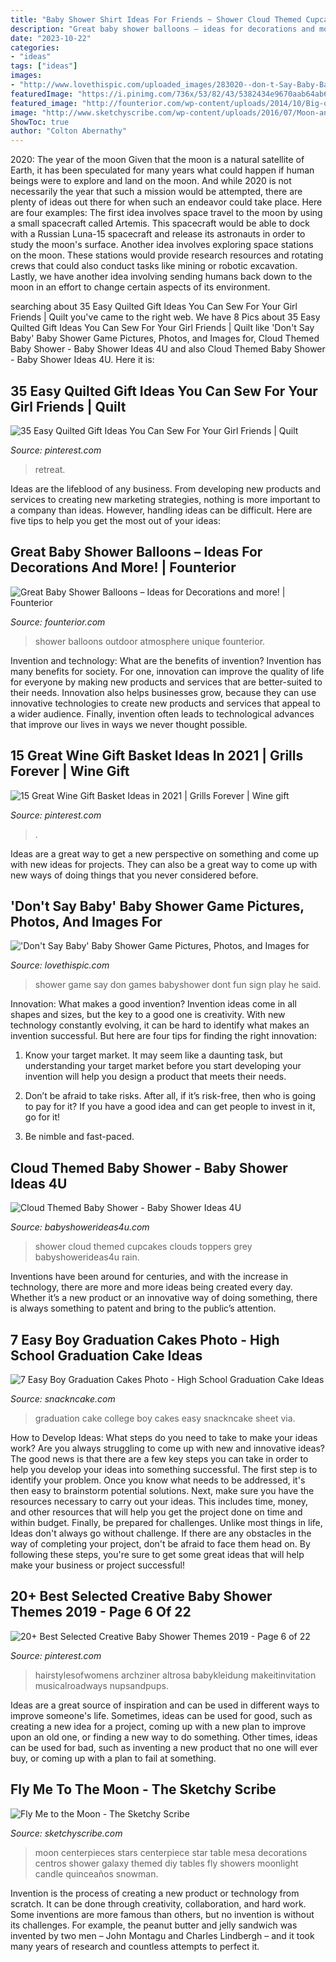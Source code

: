 ```yaml
---
title: "Baby Shower Shirt Ideas For Friends ~ Shower Cloud Themed Cupcakes Clouds Toppers Grey Babyshowerideas4u Rain"
description: "Great baby shower balloons – ideas for decorations and more!"
date: "2023-10-22"
categories:
- "ideas"
tags: ["ideas"]
images:
- "http://www.lovethispic.com/uploaded_images/283020--don-t-Say-Baby-Baby-Shower-Game.jpg"
featuredImage: "https://i.pinimg.com/736x/53/82/43/5382434e9670aab64ab6f47c72ce158a.jpg"
featured_image: "http://founterior.com/wp-content/uploads/2014/10/Big-outdoor-balloons-for-baby-shower-party-.jpg"
image: "http://www.sketchyscribe.com/wp-content/uploads/2016/07/Moon-and-Star-Centerpiece-2.jpg"
ShowToc: true
author: "Colton Abernathy"
---
```



2020: The year of the moon
Given that the moon is a natural satellite of Earth, it has been speculated for many years what could happen if human beings were to explore and land on the moon. And while 2020 is not necessarily the year that such a mission would be attempted, there are plenty of ideas out there for when such an endeavor could take place. Here are four examples: 
The first idea involves space travel to the moon by using a small spacecraft called Artemis. This spacecraft would be able to dock with a Russian Luna-15 spacecraft and release its astronauts in order to study the moon's surface. 
Another idea involves exploring space stations on the moon. These stations would provide research resources and rotating crews that could also conduct tasks like mining or robotic excavation. 
Lastly, we have another idea involving sending humans back down to the moon in an effort to change certain aspects of its environment.

	

		
searching about 35 Easy Quilted Gift Ideas You Can Sew For Your Girl Friends | Quilt you've came to the right web. We have 8 Pics about 35 Easy Quilted Gift Ideas You Can Sew For Your Girl Friends | Quilt like &#039;Don&#039;t Say Baby&#039; Baby Shower Game Pictures, Photos, and Images for, Cloud Themed Baby Shower - Baby Shower Ideas 4U and also Cloud Themed Baby Shower - Baby Shower Ideas 4U. Here it is:
		
    
## 35 Easy Quilted Gift Ideas You Can Sew For Your Girl Friends | Quilt

<img loading=lazy src="https://i.pinimg.com/736x/53/82/43/5382434e9670aab64ab6f47c72ce158a.jpg" onerror="this.onerror=null;this.src='https://tse2.mm.bing.net/th?id=OIP.BnSdeMwVnWsjW4taQcjUZAHaHa&amp;pid=15.1';" alt="35 Easy Quilted Gift Ideas You Can Sew For Your Girl Friends | Quilt">

_Source: pinterest.com_

>retreat. 

	

Ideas are the lifeblood of any business. From developing new products and services to creating new marketing strategies, nothing is more important to a company than ideas. However, handling ideas can be difficult. Here are five tips to help you get the most out of your ideas:

    
## Great Baby Shower Balloons – Ideas For Decorations And More! | Founterior

<img loading=lazy src="http://founterior.com/wp-content/uploads/2014/10/Big-outdoor-balloons-for-baby-shower-party-.jpg" onerror="this.onerror=null;this.src='https://tse4.mm.bing.net/th?id=OIP.UoZihe7BkdHz9WM5fL7vywAAAA&amp;pid=15.1';" alt="Great Baby Shower Balloons – Ideas for Decorations and more! | Founterior">

_Source: founterior.com_

>shower balloons outdoor atmosphere unique founterior. 

	

Invention and technology: What are the benefits of invention?
Invention has many benefits for society. For one, innovation can improve the quality of life for everyone by making new products and services that are better-suited to their needs. Innovation also helps businesses grow, because they can use innovative technologies to create new products and services that appeal to a wider audience. Finally, invention often leads to technological advances that improve our lives in ways we never thought possible.

    
## 15 Great Wine Gift Basket Ideas In 2021 | Grills Forever | Wine Gift

<img loading=lazy src="https://i.pinimg.com/736x/06/16/45/061645ec3616dc563269073dc9a06349.jpg" onerror="this.onerror=null;this.src='https://tse2.mm.bing.net/th?id=OIP.4DTxPChXZD3p5aza2K4yNAHaLH&amp;pid=15.1';" alt="15 Great Wine Gift Basket Ideas in 2021 | Grills Forever | Wine gift">

_Source: pinterest.com_

>. 

	

Ideas are a great way to get a new perspective on something and come up with new ideas for projects. They can also be a great way to come up with new ways of doing things that you never considered before.

    
## &#039;Don&#039;t Say Baby&#039; Baby Shower Game Pictures, Photos, And Images For

<img loading=lazy src="http://www.lovethispic.com/uploaded_images/283020--don-t-Say-Baby-Baby-Shower-Game.jpg" onerror="this.onerror=null;this.src='https://tse4.mm.bing.net/th?id=OIP.7eYIPpUnr9pLmY4tFsLegQHaLH&amp;pid=15.1';" alt="&#039;Don&#039;t Say Baby&#039; Baby Shower Game Pictures, Photos, and Images for">

_Source: lovethispic.com_

>shower game say don games babyshower dont fun sign play he said. 

	

Innovation: What makes a good invention?
Invention ideas come in all shapes and sizes, but the key to a good one is creativity. With new technology constantly evolving, it can be hard to identify what makes an invention successful. But here are four tips for finding the right innovation:
1. Know your target market. It may seem like a daunting task, but understanding your target market before you start developing your invention will help you design a product that meets their needs.

2. Don’t be afraid to take risks. After all, if it’s risk-free, then who is going to pay for it? If you have a good idea and can get people to invest in it, go for it!
3. Be nimble and fast-paced.

    
## Cloud Themed Baby Shower - Baby Shower Ideas 4U

<img loading=lazy src="https://babyshowerideas4u.com/wp-content/uploads/2014/08/cloud-themed-baby-shower-cupcakes.jpg" onerror="this.onerror=null;this.src='https://tse2.mm.bing.net/th?id=OIP.-LysnL3f26ZmtaItjwKloQHaKH&amp;pid=15.1';" alt="Cloud Themed Baby Shower - Baby Shower Ideas 4U">

_Source: babyshowerideas4u.com_

>shower cloud themed cupcakes clouds toppers grey babyshowerideas4u rain. 

	

Inventions have been around for centuries, and with the increase in technology, there are more and more ideas being created every day. Whether it’s a new product or an innovative way of doing something, there is always something to patent and bring to the public’s attention.

    
## 7 Easy Boy Graduation Cakes Photo - High School Graduation Cake Ideas

<img loading=lazy src="https://www.snackncake.com/postpic/2010/09/college-graduation-cake-ideas_759809.jpg" onerror="this.onerror=null;this.src='https://tse2.mm.bing.net/th?id=OIP.TkR-yfbadJGYmw-dQJPXegHaLH&amp;pid=15.1';" alt="7 Easy Boy Graduation Cakes Photo - High School Graduation Cake Ideas">

_Source: snackncake.com_

>graduation cake college boy cakes easy snackncake sheet via. 

	

How to Develop Ideas: What steps do you need to take to make your ideas work?
Are you always struggling to come up with new and innovative ideas? The good news is that there are a few key steps you can take in order to help you develop your ideas into something successful. The first step is to identify your problem. Once you know what needs to be addressed, it's then easy to brainstorm potential solutions. Next, make sure you have the resources necessary to carry out your ideas. This includes time, money, and other resources that will help you get the project done on time and within budget. Finally, be prepared for challenges. Unlike most things in life, Ideas don't always go without challenge. If there are any obstacles in the way of completing your project, don't be afraid to face them head on. By following these steps, you're sure to get some great ideas that will help make your business or project successful!

    
## 20+ Best Selected Creative Baby Shower Themes 2019 - Page 6 Of 22

<img loading=lazy src="https://i.pinimg.com/736x/d7/99/49/d799495bad539b8121714eb7f9e3fbcf.jpg" onerror="this.onerror=null;this.src='https://tse1.mm.bing.net/th?id=OIP.zlI6mJgyZlkdCKrxzTJUiQHaLJ&amp;pid=15.1';" alt="20+ Best Selected Creative Baby Shower Themes 2019 - Page 6 of 22">

_Source: pinterest.com_

>hairstylesofwomens archziner altrosa babykleidung makeitinvitation musicalroadways nupsandpups. 

	

Ideas are a great source of inspiration and can be used in different ways to improve someone's life. Sometimes, ideas can be used for good, such as creating a new idea for a project, coming up with a new plan to improve upon an old one, or finding a new way to do something. Other times, ideas can be used for bad, such as inventing a new product that no one will ever buy, or coming up with a plan to fail at something.

    
## Fly Me To The Moon - The Sketchy Scribe

<img loading=lazy src="http://www.sketchyscribe.com/wp-content/uploads/2016/07/Moon-and-Star-Centerpiece-2.jpg" onerror="this.onerror=null;this.src='https://tse1.mm.bing.net/th?id=OIP.pzdnt_fRR5LFNZnyHvp3ewHaJ4&amp;pid=15.1';" alt="Fly Me to the Moon - The Sketchy Scribe">

_Source: sketchyscribe.com_

>moon centerpieces stars centerpiece star table mesa decorations centros shower galaxy themed diy tables fly showers moonlight candle quinceaños snowman. 

	

Invention is the process of creating a new product or technology from scratch. It can be done through creativity, collaboration, and hard work. Some inventions are more famous than others, but no invention is without its challenges. For example, the peanut butter and jelly sandwich was invented by two men – John Montagu and Charles Lindbergh – and it took many years of research and countless attempts to perfect it.

